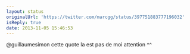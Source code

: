 ```yaml
---
layout: status
originalUrl: 'https://twitter.com/marcgg/status/397751883777196032'
isReply: true
date: 2013-11-05 15:46:53
---
```


@guillaumesimon cette quote la est pas de moi attention ^^
